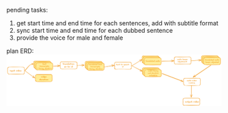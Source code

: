 pending tasks:
1. get start time and end time for each sentences, add with subtitle format
2. sync start time and end time for each dubbed sentence
3. provide the voice for male and female

plan ERD:
![ERD Diagram](erd.png)